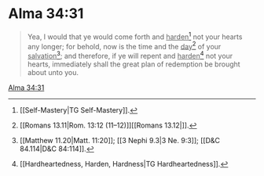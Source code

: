 # Alma 34:31

> Yea, I would that ye would come forth and <u>harden</u>[^a] not your hearts any longer; for behold, now is the time and the <u>day</u>[^b] of your <u>salvation</u>[^c]; and therefore, if ye will repent and <u>harden</u>[^d] not your hearts, immediately shall the great plan of redemption be brought about unto you.

[Alma 34:31](https://www.churchofjesuschrist.org/study/scriptures/bofm/alma/34?lang=eng&id=p31#p31)


[^a]: [[Self-Mastery|TG Self-Mastery]].  
[^b]: [[Romans 13.11|Rom. 13:12 (11–12)]][[Romans 13.12|]].  
[^c]: [[Matthew 11.20|Matt. 11:20]]; [[3 Nephi 9.3|3 Ne. 9:3]]; [[D&C 84.114|D&C 84:114]].  
[^d]: [[Hardheartedness, Harden, Hardness|TG Hardheartedness]].  
